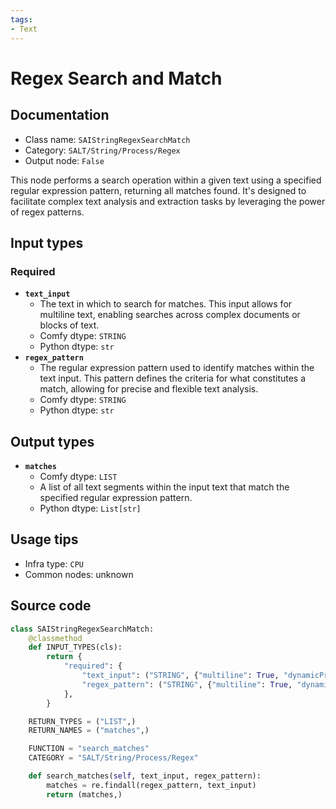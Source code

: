 ```yaml
---
tags:
- Text
---
```


# Regex Search and Match
## Documentation
- Class name: `SAIStringRegexSearchMatch`
- Category: `SALT/String/Process/Regex`
- Output node: `False`

This node performs a search operation within a given text using a specified regular expression pattern, returning all matches found. It's designed to facilitate complex text analysis and extraction tasks by leveraging the power of regex patterns.
## Input types
### Required
- **`text_input`**
    - The text in which to search for matches. This input allows for multiline text, enabling searches across complex documents or blocks of text.
    - Comfy dtype: `STRING`
    - Python dtype: `str`
- **`regex_pattern`**
    - The regular expression pattern used to identify matches within the text input. This pattern defines the criteria for what constitutes a match, allowing for precise and flexible text analysis.
    - Comfy dtype: `STRING`
    - Python dtype: `str`
## Output types
- **`matches`**
    - Comfy dtype: `LIST`
    - A list of all text segments within the input text that match the specified regular expression pattern.
    - Python dtype: `List[str]`
## Usage tips
- Infra type: `CPU`
- Common nodes: unknown


## Source code
```python
class SAIStringRegexSearchMatch:
    @classmethod
    def INPUT_TYPES(cls):
        return {
            "required": {
                "text_input": ("STRING", {"multiline": True, "dynamicPrompts": False, "placeholder": "Text to search..."}),
                "regex_pattern": ("STRING", {"multiline": True, "dynamicPrompts": False, "placeholder": "\\b[a-zA-Z]{6}\\b"}),
            },
        }

    RETURN_TYPES = ("LIST",)
    RETURN_NAMES = ("matches",)

    FUNCTION = "search_matches"
    CATEGORY = "SALT/String/Process/Regex"

    def search_matches(self, text_input, regex_pattern):
        matches = re.findall(regex_pattern, text_input)
        return (matches,)

```
